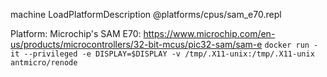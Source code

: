machine LoadPlatformDescription @platforms/cpus/sam_e70.repl

Platform: Microchip's SAM E70: https://www.microchip.com/en-us/products/microcontrollers/32-bit-mcus/pic32-sam/sam-e
``docker run -it --privileged -e DISPLAY=$DISPLAY -v /tmp/.X11-unix:/tmp/.X11-unix antmicro/renode``